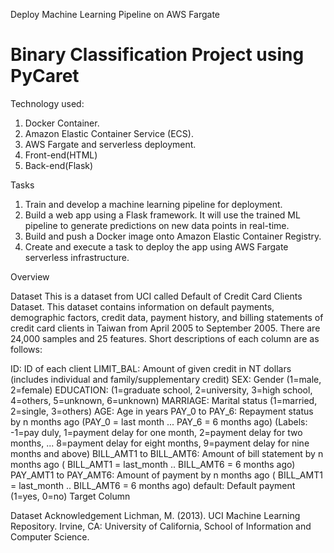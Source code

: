 Deploy Machine Learning Pipeline on AWS Fargate
 
# Binary Classification Project using PyCaret

Technology used:

1. Docker Container.
2. Amazon Elastic Container Service (ECS).
3. AWS Fargate and serverless deployment.
4. Front-end(HTML)
5. Back-end(Flask)


Tasks

1. Train and develop a machine learning pipeline for deployment.
2. Build a web app using a Flask framework. It will use the trained ML pipeline to generate predictions on new data points in real-time.
3. Build and push a Docker image onto Amazon Elastic Container Registry.
4. Create and execute a task to deploy the app using AWS Fargate serverless infrastructure.


Overview

Dataset
This is a dataset from UCI called Default of Credit Card Clients Dataset. This dataset contains information on default payments, demographic factors, credit data, payment history, and billing statements of credit card clients in Taiwan from April 2005 to September 2005. There are 24,000 samples and 25 features. Short descriptions of each column are as follows:

ID: ID of each client
LIMIT_BAL: Amount of given credit in NT dollars (includes individual and family/supplementary credit)
SEX: Gender (1=male, 2=female)
EDUCATION: (1=graduate school, 2=university, 3=high school, 4=others, 5=unknown, 6=unknown)
MARRIAGE: Marital status (1=married, 2=single, 3=others)
AGE: Age in years
PAY_0 to PAY_6: Repayment status by n months ago (PAY_0 = last month ... PAY_6 = 6 months ago) (Labels: -1=pay duly, 1=payment delay for one month, 2=payment delay for two months, ... 8=payment delay for eight months, 9=payment delay for nine months and above)
BILL_AMT1 to BILL_AMT6: Amount of bill statement by n months ago ( BILL_AMT1 = last_month .. BILL_AMT6 = 6 months ago)
PAY_AMT1 to PAY_AMT6: Amount of payment by n months ago ( BILL_AMT1 = last_month .. BILL_AMT6 = 6 months ago)
default: Default payment (1=yes, 0=no) Target Column

Dataset Acknowledgement
Lichman, M. (2013). UCI Machine Learning Repository. Irvine, CA: University of California, School of Information and Computer Science.
